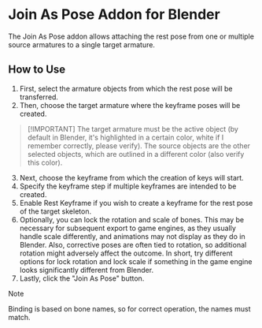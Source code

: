 # Join As Pose Addon for Blender

The Join As Pose addon allows attaching the rest pose from one or multiple source armatures to a single target armature.

## How to Use

1. First, select the armature objects from which the rest pose will be transferred.
2. Then, choose the target armature where the keyframe poses will be created.

>  [!IMPORTANT]
> The target armature must be the active object (by default in Blender, it's highlighted in a certain color, white if I remember correctly, please verify). The source objects are the other selected objects, which are outlined in a different color (also verify this color).

3. Next, choose the keyframe from which the creation of keys will start.
4. Specify the keyframe step if multiple keyframes are intended to be created.
5. Enable Rest Keyframe if you wish to create a keyframe for the rest pose of the target skeleton.
6. Optionally, you can lock the rotation and scale of bones. This may be necessary for subsequent export to game engines, as they usually handle scale differently, and animations may not display as they do in Blender. Also, corrective poses are often tied to rotation, so additional rotation might adversely affect the outcome. In short, try different options for lock rotation and lock scale if something in the game engine looks significantly different from Blender.
7. Lastly, click the "Join As Pose" button.

> [!NOTE]
> Binding is based on bone names, so for correct operation, the names must match.